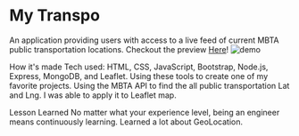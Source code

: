 # My Transpo
An application providing users with access to a live feed of current MBTA public transportation locations.
Checkout the preview <a href="https://mytranspo.herokuapp.com/">Here</a>!
![demo](https://user-images.githubusercontent.com/88953222/144494741-3e12b1a7-aa61-46c2-8054-2371f51718f2.png)



How it's made Tech used: HTML, CSS, JavaScript, Bootstrap, Node.js, Express, MongoDB, and Leaflet. Using these tools to create one of my favorite projects. Using the MBTA API to find the all public transportation Lat and Lng. I was able to apply it to Leaflet map. 

Lesson Learned No matter what your experience level, being an engineer means continuously learning. Learned a lot about GeoLocation.

